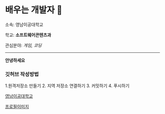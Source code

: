 # 배우는 개발자 👋

소속: 영남이공대학교

학교: **소프트웨어콘텐츠과**

관심분야: *게임, 코딩*

---
**안녕하세요**

### 깃허브 작성방법
1.원격저장소 만들기
2. 지역 저장소 연결하기
3. 커밋하기
4. 푸시하기

[영남이공대학교](http://www.ync.ac.kr)

[프로필이미지](snowflake.png)

<!--
**Gimban/Gimban** is a ✨ _special_ ✨ repository because its `README.md` (this file) appears on your GitHub profile.

Here are some ideas to get you started:

- 🔭 I’m currently working on ...
- 🌱 I’m currently learning ...
- 👯 I’m looking to collaborate on ...
- 🤔 I’m looking for help with ...
- 💬 Ask me about ...
- 📫 How to reach me: ...
- 😄 Pronouns: ...
- ⚡ Fun fact: ...
-->
